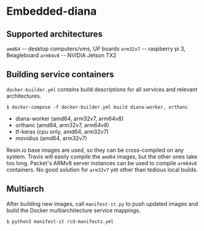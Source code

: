 # Embedded-diana


## Supported architectures

`amd64` -- desktop computers/vms, UP boards
`arm32v7` -- raspberry pi 3, Beagleboard
`arm64v8` -- NVIDIA Jetson TX2


## Building service containers

`docker-builder.yml` contains build descriptions for all services and relevant architectures.

`$ docker-compose -f docker-builder.yml build diana-worker, orthanc`

* diana-worker (amd64, arm32v7, arm64v8)
* orthanc (amd64, arm32v7, arm64v8)
* tf-keras (cpu only, amd64, arm32v7)
* movidius (amd64, arm32v7)


Resin.io base images are used, so they can be cross-compiled on any system.
Travis will easily compile the `amd64` images, but the other ones take too long.
Packet's ARMv8 server instances can be used to compile `arm64v8` containers.
No good solution for `arm32v7` yet other than tedious local builds.


## Multiarch

After building new images, call `manifest-it.py` to push updated images and build the Docker
multiarchitecture service mappings.

```bash
$ python3 manifest-it rcd-manifests.yml
```